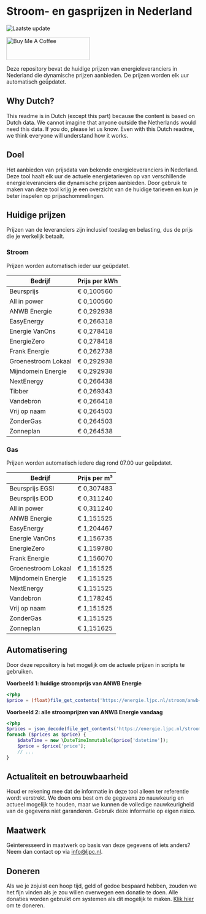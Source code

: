 # Stroom- en gasprijzen in Nederland

![Laatste update](https://img.shields.io/badge/laatste%20update-2025--08--21%2019%3A00%20CET-brightgreen)

<a href="https://www.buymeacoffee.com/Lars-" target="_blank"><img src="https://cdn.buymeacoffee.com/buttons/v2/default-orange.png" alt="Buy Me A Coffee" height="60" style="height: 60px !important;width: 217px !important;" ></a>

Deze repository bevat de huidige prijzen van energieleveranciers in Nederland die dynamische prijzen aanbieden. De prijzen worden elk uur automatisch geüpdatet.

## Why Dutch?

This readme is in Dutch (except this part) because the content is based on Dutch data. We cannot imagine that anyone outside the Netherlands would need this data. If you do, please let us know. Even with this Dutch readme, we think
everyone will understand how it works.

## Doel

Het aanbieden van prijsdata van bekende energieleveranciers in Nederland. Deze tool haalt elk uur de actuele energietarieven op van verschillende energieleveranciers die dynamische prijzen aanbieden. Door gebruik te maken van deze tool
krijg je een overzicht van de huidige tarieven en kun je beter inspelen op prijsschommelingen.

## Huidige prijzen

Prijzen van de leveranciers zijn inclusief toeslag en belasting, dus de prijs die je werkelijk betaalt.

### Stroom

Prijzen worden automatisch ieder uur geüpdatet.

 Bedrijf | Prijs per kWh 
---------|---------------
Beursprijs | € 0,100560
All in power | € 0,100560
ANWB Energie | € 0,292938
EasyEnergy | € 0,266318
Energie VanOns | € 0,278418
EnergieZero | € 0,278418
Frank Energie | € 0,262738
Groenestroom Lokaal | € 0,292938
Mijndomein Energie | € 0,292938
NextEnergy | € 0,266438
Tibber | € 0,269343
Vandebron | € 0,266418
Vrij op naam | € 0,264503
ZonderGas | € 0,264503
Zonneplan | € 0,264538


### Gas

Prijzen worden automatisch iedere dag rond 07.00 uur geüpdatet.

 Bedrijf | Prijs per m³ 
---------|--------------
Beursprijs EGSI | € 0,307483
Beursprijs EOD | € 0,311240
All in power | € 0,311240
ANWB Energie | € 1,151525
EasyEnergy | € 1,204467
Energie VanOns | € 1,156735
EnergieZero | € 1,159780
Frank Energie | € 1,156070
Groenestroom Lokaal | € 1,151525
Mijndomein Energie | € 1,151525
NextEnergy | € 1,151525
Vandebron | € 1,178245
Vrij op naam | € 1,151525
ZonderGas | € 1,151525
Zonneplan | € 1,151625


## Automatisering

Door deze repository is het mogelijk om de actuele prijzen in scripts te gebruiken.

**Voorbeeld 1: huidige stroomprijs van ANWB Energie**

```php
<?php
$price = (float)file_get_contents('https://energie.ljpc.nl/stroom/anwb-energie-nu.txt');

```

**Voorbeeld 2: alle stroomprijzen van ANWB Energie vandaag**

```php
<?php
$prices = json_decode(file_get_contents('https://energie.ljpc.nl/stroom/all-in-power-vandaag.json'),true);
foreach ($prices as $price) {
    $dateTime = new \DateTimeImmutable($price['datetime']);
    $price = $price['price'];
    // ...
}
```

## Actualiteit en betrouwbaarheid

Houd er rekening mee dat de informatie in deze tool alleen ter referentie wordt verstrekt. We doen ons best om de gegevens zo nauwkeurig en actueel mogelijk te houden, maar we kunnen de volledige nauwkeurigheid van de gegevens niet
garanderen. Gebruik deze informatie op eigen risico.

## Maatwerk

Geïnteresseerd in maatwerk op basis van deze gegevens of iets anders? Neem dan contact op
via [info@ljpc.nl](mailto:info@ljpc.nl?subject=Energie%20prijzen).

## Doneren

Als we je zojuist een hoop tijd, geld of gedoe bespaard hebben, zouden we het fijn vinden als je zou willen overwegen een
donatie te doen. Alle donaties worden gebruikt om systemen als dit mogelijk te
maken. [Klik hier](https://www.buymeacoffee.com/Lars-) om te doneren.
